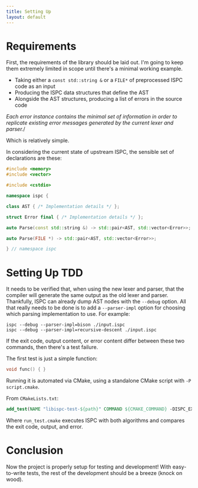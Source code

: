 ```yaml
---
title: Setting Up
layout: default
---
```


Requirements
============

First, the requirements of the library should be laid out.
I'm going to keep them extremely limited in scope until there's
a minimal working example.

 - Taking either a `const std::string &` or a `FILE*` of preprocessed ISPC code as an input
 - Producing the ISPC data structures that define the AST
 - Alongside the AST structures, producing a list of errors in the source code

*Each error instance contains the minimal set of information in order
 to replicate existing error messages generated by the current lexer and parser.*/

Which is relatively simple.

In considering the current state of upstream ISPC, the sensible set of declarations are these:

```cpp
#include <memory>
#include <vector>

#include <cstdio>

namespace ispc {

class AST { /* Implementation details */ };

struct Error final { /* Implementation details */ };

auto Parse(const std::string &) -> std::pair<AST, std::vector<Error>>;

auto Parse(FILE *) -> std::pair<AST, std::vector<Error>>;

} // namespace ispc
```

Setting Up TDD
==============

It needs to be verified that, when using the new lexer and parser,
that the compiler will generate the same output as the old lexer and parser.
Thankfully, ISPC can already dump AST nodes with the `--debug` option.
All that really needs to be done is to add a `--parser-impl` option for
choosing which parsing implementation to use. For example:

```
ispc --debug --parser-impl=bison ./input.ispc
ispc --debug --parser-impl=recursive-descent ./input.ispc
```

If the exit code, output content, or error content differ between
these two commands, then there's a test failure.


The first test is just a simple function:

```cpp
void func() { }
```

Running it is automated via CMake, using a standalone CMake script with `-P script.cmake`.

From `CMakeLists.txt`:

```cmake
add_test(NAME "libispc-test-${path}" COMMAND ${CMAKE_COMMAND} -DISPC_EXECUTABLE=$<TARGET_FILE:ispc> -P run_test.cmake)
```

Where `run_test.cmake` executes ISPC with both algorithms and compares the exit code, output, and error.

Conclusion
==========

Now the project is properly setup for testing and development!
With easy-to-write tests, the rest of the development should be a breeze (knock on wood).
